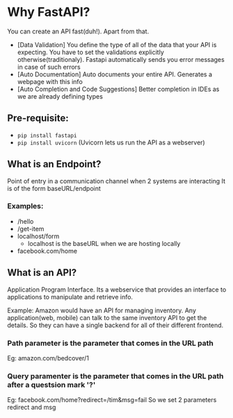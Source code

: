 # Why FastAPI?

You can create an API fast(duh!). Apart from that.
 - [Data Validation] You define the type of all of the data that your API is expecting. You have to set the validations explicitly otherwise(traditionaly). Fastapi automatically sends you error messages in case of such errors
 - [Auto Documentation] Auto documents your entire API. Generates a webpage with this info
 - [Auto Completion and Code Suggestions] Better completion in IDEs as we are already defining types

## Pre-requisite:
- `pip install fastapi`
- `pip install uvicorn` (Uvicorn lets us run the API as a webserver)

## What is an Endpoint?

Point of entry in a communication channel when 2 systems are interacting
It is of the form baseURL/endpoint

### Examples:
- /hello
- /get-item
- localhost/form
  - localhost is the baseURL when we are hosting locally
- facebook.com/home


## What is an API?

Application Program Interface. Its a webservice that provides an interface to applications to manipulate and retrieve info.

Example: Amazon would have an API for managing inventory.
Any application(web, mobile) can talk to the same inventory API to get the details. So they can have a single backend for all of their different frontend.

### Path parameter is the parameter that comes in the URL path
Eg: amazon.com/bedcover/1

### Query paramenter is the parameter that comes in the URL path after a questsion mark '?'
Eg: facebook.com/home?redirect=/tim&msg=fail
So we set 2 parameters redirect and msg
